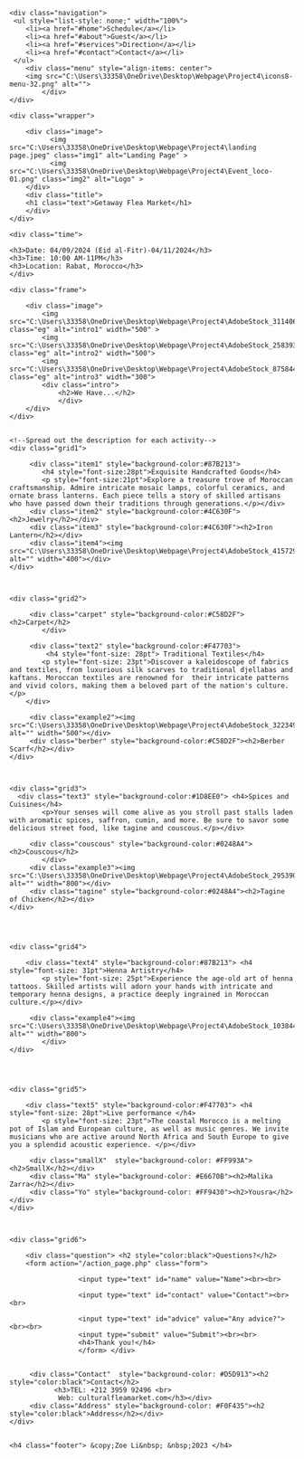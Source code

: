 <!doctype html>
<html>
<head>
<meta charset="utf-8">
<meta name="viewport" content="width=device-width, initial-scale=1.0">
	<link rel="stylesheet" href="https://use.typekit.net/srm6dvm.css">
	<link rel="stylesheet" href="project4_css.css">
<title>Getaway Flea Market</title>
</head>

<body>
	
	
	<div class="navigation">
	 <ul style="list-style: none;" width="100%">
        <li><a href="#home">Schedule</a></li>
        <li><a href="#about">Guest</a></li>
        <li><a href="#services">Direction</a></li>
        <li><a href="#contact">Contact</a></li>
	 </ul>
		<div class="menu" style="align-items: center">
		<img src="C:\Users\33358\OneDrive\Desktop\Webpage\Project4\icons8-menu-32.png" alt="">
			</div>
	</div>
	
	<div class="wrapper">
				
		<div class="image">
			  <img src="C:\Users\33358\OneDrive\Desktop\Webpage\Project4\landing page.jpeg" class="img1" alt="Landing Page" >
              <img src="C:\Users\33358\OneDrive\Desktop\Webpage\Project4\Event_loco-01.png" class="img2" alt="Logo" >
		</div>
		<div class="title">
		<h1 class="text">Getaway Flea Market</h1>
		</div>
	</div>

	<div class="time">
		
	<h3>Date: 04/09/2024 (Eid al-Fitr)-04/11/2024</h3>
    <h3>Time: 10:00 AM-11PM</h3>
    <h3>Location: Rabat, Morocco</h3>
	</div>
	
	<div class="frame">
		
		<div class="image">
			<img src="C:\Users\33358\OneDrive\Desktop\Webpage\Project4\AdobeStock_311406731.jpeg" class="eg" alt="intro1" width="500" >
		    <img src="C:\Users\33358\OneDrive\Desktop\Webpage\Project4\AdobeStock_258393493.jpeg" class="eg" alt="intro2" width="500">
		    <img src="C:\Users\33358\OneDrive\Desktop\Webpage\Project4\AdobeStock_87584445.jpeg" class="eg" alt="intro3" width="300">
			<div class="intro">
				<h2>We Have...</h2>
				</div>
		</div>
	</div>
	
	
	<!--Spread out the description for each activity-->
	<div class="grid1">
		
		 <div class="item1" style="background-color:#87B213">
			<h4 style="font-size:28pt">Exquisite Handcrafted Goods</h4>
		    <p style="font-size:21pt">Explore a treasure trove of Moroccan craftsmanship. Admire intricate mosaic lamps, colorful ceramics, and ornate brass lanterns. Each piece tells a story of skilled artisans who have passed down their traditions through generations.</p></div>
		 <div class="item2" style="background-color:#4C630F"><h2>Jewelry</h2></div>
		 <div class="item3" style="background-color:#4C630F"><h2>Iron Lantern</h2></div> 
         <div class="item4"><img src="C:\Users\33358\OneDrive\Desktop\Webpage\Project4\AdobeStock_415729900.jpeg" alt="" width="400"></div>
    </div>
	
	
	
	<div class="grid2">
		
		 <div class="carpet" style="background-color:#C58D2F"><h2>Carpet</h2>
			</div>
		
		 <div class="text2" style="background-color:#F47703">
			 <h4 style="font-size: 28pt"> Traditional Textiles</h4>
		    <p style="font-size: 23pt">Discover a kaleidoscope of fabrics and textiles, from luxurious silk scarves to traditional djellabas and kaftans. Moroccan textiles are renowned for  their intricate patterns and vivid colors, making them a beloved part of the nation's culture. </p>
		</div>
		
		 <div class="example2"><img src="C:\Users\33358\OneDrive\Desktop\Webpage\Project4\AdobeStock_322349333.jpeg" alt="" width="500"></div> 
         <div class="berber" style="background-color:#C58D2F"><h2>Berber Scarf</h2></div>
    </div>
	
	
	
	<div class="grid3">
	  <div class="text3" style="background-color:#1D8EE0"> <h4>Spices and Cuisines</h4>
		    <p>Your senses will come alive as you stroll past stalls laden with aromatic spices, saffron, cumin, and more. Be sure to savor some delicious street food, like tagine and couscous.</p></div>
		
		 <div class="couscous" style="background-color:#0248A4"><h2>Couscous</h2>
			</div>
		 <div class="example3"><img src="C:\Users\33358\OneDrive\Desktop\Webpage\Project4\AdobeStock_295390869.jpeg" alt="" width="800"></div> 
		 <div class="tagine" style="background-color:#0248A4"><h2>Tagine of Chicken</h2></div>
	</div>		 
		
	
         

	<div class="grid4">
	
		<div class="text4" style="background-color:#87B213"> <h4 style="font-size: 31pt">Henna Artistry</h4>
		    <p style="font-size: 25pt">Experience the age-old art of henna tattoos. Skilled artists will adorn your hands with intricate and temporary henna designs, a practice deeply ingrained in Moroccan culture.</p></div>
		
		 <div class="example4"><img src="C:\Users\33358\OneDrive\Desktop\Webpage\Project4\AdobeStock_103844177.jpeg" alt="" width="800">
			</div>
	</div>
	
	
	
	
	<div class="grid5">
	
		<div class="text5" style="background-color:#F47703"> <h4 style="font-size: 28pt">Live performance </h4>
		    <p style="font-size: 23pt">The coastal Morocco is a melting pot of Islam and European culture, as well as music genres. We invite musicians who are active around North Africa and South Europe to give you a splendid acoustic experience. </p></div>
		
		 <div class="smallX"  style="background-color: #FF993A"><h2>SmallX</h2></div>
		 <div class="Ma" style="background-color: #E6670B"><h2>Malika Zarra</h2></div>
		 <div class="Yo" style="background-color: #FF9430"><h2>Yousra</h2></div>
	</div>
	
	
	
	<div class="grid6">
	
		<div class="question"> <h2 style="color:black">Questions?</h2>
		<form action="/action_page.php" class="form">
                    
                     <input type="text" id="name" value="Name"><br><br>
                     
                     <input type="text" id="contact" value="Contact"><br><br>
						 
				     <input type="text" id="advice" value="Any advice?"><br><br>
                     <input type="submit" value="Submit"><br><br>
					 <h4>Thank you!</h4>
                     </form> </div>
		
		
		 <div class="Contact"  style="background-color: #D5D913"><h2 style="color:black">Contact</h2> 
		       <h3>TEL: +212 3959 92496 <br>
                Web: culturalfleamarket.com</h3></div>
		 <div class="Address" style="background-color: #F0F435"><h2 style="color:black">Address</h2></div>
	</div>
	
	
	<h4 class="footer"> &copy;Zoe Li&nbsp; &nbsp;2023 </h4>
</body>
</html>
